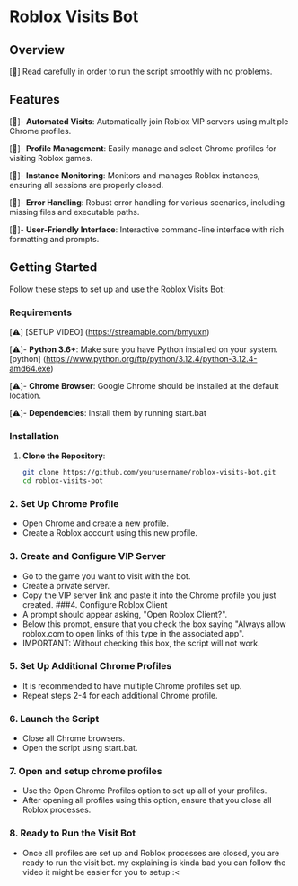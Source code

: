 # Roblox Visits Bot

## Overview

[🚨] Read carefully in order to run the script smoothly with no problems.

## Features

[💚]- **Automated Visits**: Automatically join Roblox VIP servers using multiple Chrome profiles.

[💚]- **Profile Management**: Easily manage and select Chrome profiles for visiting Roblox games.

[💚]- **Instance Monitoring**: Monitors and manages Roblox instances, ensuring all sessions are properly closed.

[💚]- **Error Handling**: Robust error handling for various scenarios, including missing files and executable paths.

[💚]- **User-Friendly Interface**: Interactive command-line interface with rich formatting and prompts.

## Getting Started

Follow these steps to set up and use the Roblox Visits Bot:

### Requirements

[⚠️] [SETUP VIDEO] (https://streamable.com/bmyuxn) 

[⚠️]- **Python 3.6+**: Make sure you have Python installed on your system. [python] (https://www.python.org/ftp/python/3.12.4/python-3.12.4-amd64.exe)

[⚠️]- **Chrome Browser**: Google Chrome should be installed at the default location.

[⚠️]- **Dependencies**: Install them by running start.bat 


### Installation

1. **Clone the Repository**:

   ```bash
   git clone https://github.com/yourusername/roblox-visits-bot.git
   cd roblox-visits-bot
 ### 2. Set Up Chrome Profile
* Open Chrome and create a new profile.
* Create a Roblox account using this new profile.
### 3. Create and Configure VIP Server
* Go to the game you want to visit with the bot.
* Create a private server.
* Copy the VIP server link and paste it into the Chrome profile you just created.
###4. Configure Roblox Client
* A prompt should appear asking, "Open Roblox Client?".
* Below this prompt, ensure that you check the box saying "Always allow roblox.com to open links of this type in the associated app".
* IMPORTANT: Without checking this box, the script will not work.
### 5. Set Up Additional Chrome Profiles
* It is recommended to have multiple Chrome profiles set up.
* Repeat steps 2-4 for each additional Chrome profile.
### 6. Launch the Script
* Close all Chrome browsers.
* Open the script using start.bat.
### 7. Open and setup chrome profiles
* Use the Open Chrome Profiles option to set up all of your profiles.
* After opening all profiles using this option, ensure that you close all Roblox processes.
### 8. Ready to Run the Visit Bot
* Once all profiles are set up and Roblox processes are closed, you are ready to run the visit bot.
my explaining is kinda bad you can follow the video it might be easier for you to setup :<
